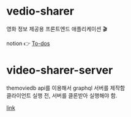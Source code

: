 # vedio-sharer
영화 정보 제공용 프론트엔드 애플리케이션 🎬

notion 👉 [To-dos](https://www.notion.so/vedioseller/To-dos-8fb8ccf964664ec7b668d74ccddf581b)

# video-sharer-server
themoviedb api를 이용해서 graphql 서버를 제작함<br>
클라이언트 실행 전, 서버를 클론받아 실행해야 함.

[link](https://github.com/jodnddus/video-sharer-server)
